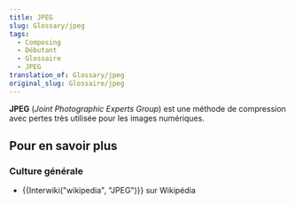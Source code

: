 ```yaml
---
title: JPEG
slug: Glossary/jpeg
tags:
  - Composing
  - Débutant
  - Glossaire
  - JPEG
translation_of: Glossary/jpeg
original_slug: Glossaire/jpeg
---
```

<p><strong>JPEG</strong> (<em>Joint Photographic Experts Group</em>) est une méthode de compression avec pertes très utilisée pour les images numériques.</p>

<h2 id="Pour_en_savoir_plus"><strong>Pour en savoir plus</strong></h2>

<h3 id="Culture_générale"><strong>Culture générale</strong></h3>

<ul>
 <li>{{Interwiki("wikipedia", "JPEG")}} sur Wikipédia</li>
</ul>
